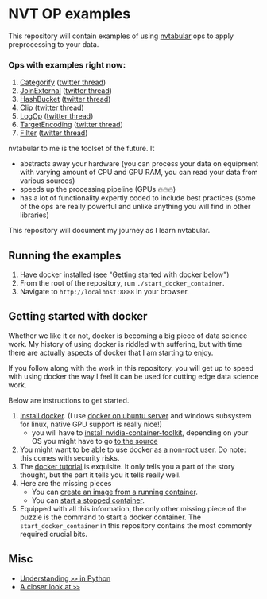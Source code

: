 # NVT OP examples

This repository will contain examples of using [nvtabular](https://github.com/NVIDIA-Merlin/NVTabular) ops to apply preprocessing to your data.

### Ops with examples right now:
1. [Categorify](https://github.com/radekosmulski/nvt_op_examples/blob/main/examples/01_Categorify.ipynb) ([twitter thread](https://twitter.com/radekosmulski/status/1526578320107720705?s=20&t=7BOvRyP-pqvYbyIOO8Z80w))
2. [JoinExternal](https://github.com/radekosmulski/nvt_op_examples/blob/main/examples/02_Join_External.ipynb) ([twitter thread](https://twitter.com/radekosmulski/status/1529115015558537218?s=20&t=7BOvRyP-pqvYbyIOO8Z80w))
3. [HashBucket](https://github.com/radekosmulski/nvt_op_examples/blob/main/examples/03_Hash_Bucket.ipynb) ([twitter thread](https://twitter.com/radekosmulski/status/1531523922713116673?s=20&t=7BOvRyP-pqvYbyIOO8Z80w))
4. [Clip](https://github.com/radekosmulski/nvt_op_examples/blob/main/examples/04_Clip.ipynb) ([twitter thread](https://twitter.com/radekosmulski/status/1534007245368766464?s=20&t=i3s4pww8LhiFA7L3Xpa_PQ))
5. [LogOp](https://github.com/radekosmulski/nvt_op_examples/blob/main/examples/05_LogOp.ipynb) ([twitter thread](https://twitter.com/radekosmulski/status/1534007245368766464?s=20&t=i3s4pww8LhiFA7L3Xpa_PQ))
6. [TargetEncoding](https://github.com/radekosmulski/nvt_op_examples/blob/main/examples/06_Target_Encoding.ipynb) ([twitter thread](https://twitter.com/radekosmulski/status/1536725232823640065?s=20&t=1yiU0_5atln40fD6Z8r9FQ))
7. [Filter](https://github.com/radekosmulski/nvt_op_examples/blob/main/examples/07_Filter.ipynb) ([twitter thread](https://twitter.com/radekosmulski/status/1536725232823640065?s=20&t=1yiU0_5atln40fD6Z8r9FQ))

nvtabular to me is the toolset of the future. It
* abstracts away your hardware (you can process your data on equipment with varying amount of CPU and GPU RAM, you can read your data from various sources)
* speeds up the processing pipeline (GPUs 🔥🔥🔥)
* has a lot of functionality expertly coded to include best practices (some of the ops are really powerful and unlike anything you will find in other libraries)

This repository will document my journey as I learn nvtabular.

## Running the examples

1. Have docker installed (see "Getting started with docker below")
2. From the root of the repository, run `./start_docker_container`.
3. Navigate to `http://localhost:8888` in your browser.

## Getting started with docker

Whether we like it or not, docker is becoming a big piece of data science work. My history of using docker is riddled with suffering, but with time there are actually aspects of docker that I am starting to enjoy.

If you follow along with the work in this repository, you will get up to speed with using docker the way I feel it can be used for cutting edge data science work.

Below are instructions to get started.

1. [Install docker](https://docs.docker.com/get-docker/). (I use [docker on ubuntu server](https://docs.docker.com/engine/install/ubuntu/) and windows subsystem for linux, native GPU support is really nice!)
    * you will have to [install nvidia-container-toolkit](https://github.com/NVIDIA/nvidia-docker/issues/1243#issuecomment-615170541), depending on your OS you might have to go [to the source](https://github.com/NVIDIA/nvidia-docker/issues/1243#issuecomment-615170541)
3. You might want to be able to use docker [as a non-root user](https://docs.docker.com/engine/install/linux-postinstall/). Do note: this comes with security risks.
4. The [docker tutorial](https://docs.docker.com/get-started/) is exquisite. It only tells you a part of the story thought, but the part it tells you it tells really well.
5. Here are the missing pieces
    * You can [create an image from a running container](https://twitter.com/radekosmulski/status/1524915499506839553?s=20&t=oh9b4X-2xFYLxDL39V10aA).
    * You can [start a stopped container](https://twitter.com/radekosmulski/status/1524938153567858688?s=20&t=oh9b4X-2xFYLxDL39V10aA).
6. Equipped with all this information, the only other missing piece of the puzzle is the command to start a docker container. The `start_docker_container` in this repository contains the most commonly required crucial bits.

## Misc

* [Understanding `>>` in Python](https://twitter.com/radekosmulski/status/1514619524657549312?s=20&t=TWs1pW7H-aZleHcjel_znA)
* [A closer look at `>>`](https://twitter.com/radekosmulski/status/1523517199448608769?s=20&t=TWs1pW7H-aZleHcjel_znA)
